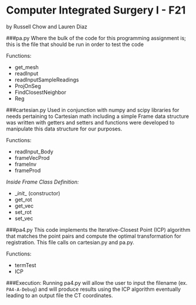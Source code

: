 # Computer Integrated Surgery I - F21
by Russell Chow and Lauren Diaz

###pa.py 
Where the bulk of the code for this programming assignment is; this is the file that should be run in order to test the code

Functions:
- get_mesh
- readInput
- readInputSampleReadings
- ProjOnSeg
- FindClosestNeighbor
- Reg

###cartesian.py
Used in conjunction with numpy and scipy libraries for needs pertaining to Cartesian math including a simple Frame data structure was written with getters and setters and functions were developed to manipulate this data structure for our purposes.

Functions:
- readInput_Body
- frameVecProd
- frameInv
- frameProd

*Inside Frame Class Definition:*
- \__init__ (constructor)
- get_rot
- get_vec
- set_rot
- set_vec

###pa4.py
This code implements the Iterative-Closest Point (ICP) algorithm that matches the point pairs and compute the optimal transformation for registration. This file calls on cartesian.py and pa.py.

Functions:
- termTest
- ICP

###Execution:
Running pa4.py will allow the user to input the filename (ex. `PA4-A-Debug`) and will produce results using the ICP algorithm
eventually leading to an output file the CT coordinates.